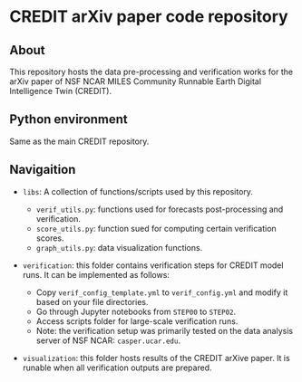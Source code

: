 # CREDIT arXiv paper code repository

## About

This repository hosts the data pre-processing and verification works for the arXiv paper of NSF NCAR MILES Community Runnable Earth Digital Intelligence Twin (CREDIT).

## Python environment

Same as the main CREDIT repository.

## Navigaition

* `libs`: A collection of functions/scripts used by this repository.
  * `verif_utils.py`: functions used for forecasts post-processing and verification.
  * `score_utils.py`: function sued for computing certain verification scores.
  * `graph_utils.py`: data visualization functions.

* `verification`: this folder contains verification steps for CREDIT model runs. It can be implemented as follows:
  * Copy `verif_config_template.yml` to `verif_config.yml` and modify it based on your file directories.
  * Go through Jupyter notebooks from `STEP00` to `STEP02`.
  * Access scripts folder for large-scale verification runs.
  * Note: the verification setup was primarily tested on the data analysis server of NSF NCAR: `casper.ucar.edu`.

 * `visualization`: this folder hosts results of the CREDIT arXive paper. It is runable when all verification outputs are prepared.

